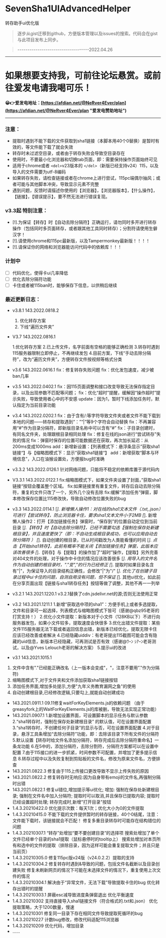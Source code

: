 # SevenSha1UIAdvancedHelper

转存助手ui优化版

> 逐步从gist迁移到github，方便版本管理以及issues的搜索。代码会在gist与此项目发布上同步。

> ------------------------------------2022.04.26

---

# 如果想要支持我，可前往论坛悬赏。或前往爱发电请我喝可乐！

**😀👉爱发电地址：[https://afdian.net/@NeRver4Ever/plan](https://afdian.net/@NeRver4Ever/plan "爱发电赞助地址")**

---

### 注意：

* 提取时遇到不能下载的文件获取到sha1链接（本脚本用40个0替换）是暂时有效的，等文件能下载了就会失效
* 转存时未过滤空目录，或者由于转存失败会导致空目录存在
* 使用时，不要最小化浏览器和切换tab页面，即：需要保持操作页面始终可见
* 适用于chrome或者 `<del>`v23版本的 `</del>`（新版已经支持v24）115，以及导入的文件需要为utf-8编码
* 如果转存失败，请检查链接或者在chrome上进行尝试，115pc端偶尔抽风；或者可能与其他脚本冲突，导致显示元素不完整
* 遇到问题，反馈时请描述你使用的【浏览器】，【浏览器版本】，【什么操作】，【链接】，【错误提示】，要不然无法进行错误复现。

### v3.3起 特别注意：

* [!].为保证【转存】时【自动去除分隔符】正确运行，请勿同时多开进行转存操作（包括同时多页面转存，或者跟其他工具同时转存）；分割符请使用生僻汉字！
* [!].请使用chrome和115pc最新版，以及Tampermonkey最新版！！！！
* [!].请保证你的网络和浏览器能访问代码中的依赖库！！！

### 计划中

* [ ] 代码优化，使得卡ui几率降低
* [ ] 优化去除分隔符功能
* [ ] 卡住或者被115ban时，能够保存下信息，以供稍后继续

### 最近更新日志：

* v3.8.1 143.2022.0818.2

    1. 优化转存方案
    2. 下线“遍历文件夹”

* V3.7  143.2022.0816.1

  1.优化转存方案
  2.已上传文件，名字前面有空格的能够正确检测
  3.转存时遇到115服务器限制立即停止，不再继续发包
  4.目前方案，下线“手动去除分隔符”，改为“遍历文件夹”，方便转存文件按视频等格式分类
* v3.6  143.2022.0616.1
  fix：修复转存失败问题
  fix：优化发包速度，减少被ban几率
* v3.5  143.2022.0402.1
  fix：因115页面调整和接口改变导致无法保存指定目录，以及出现参数不匹配等问题；
  fix：优化“超时”提醒，缓解因“操作超时”提示失败，导致使用者心中的不安感
  update：因为1，暂时下线添加任务时，默认指定为当前目录功能
* v3.4     143.2022.0202.1
  fix：由于含有/:等字符导致文件夹或者文件不能下载到本地的问题——转存和提取遇到“：”“|”等9个字符会自动替换
  fix：不再兼容用“#”作为目录分隔符，即新版目录名称中可以含有“#”
  fix：子目录创建时，有同名文件夹，处理跟根目录相同处理
  fix：修复在线的json进行“尝试转存”失败的情况
  fix：弹窗时保存的位置可能数据还在获取，再次加长延迟：从200ms变成1000ms
  add：新增新设置：【列表模式下：悬浮条显示”获取sha1链接“】与【缩略图模式下：显示”获取sha1链接“】
  add：新增获取“脚本与环境信息”，入口在油猴设置处，方便报bug时准确
* v3.3.2   143.2022.0126.1
  针对网络问题，只能将不稳定的依赖库置于源代码内
* V3.3.1  143.2022.0122.1
  fix:缩略图模式下，如果文件夹设置了封面，”获取sha1链接“按钮会覆盖整个区域。
  fix:如果链接里有重复文件，转存后自动去除分隔符，重复的文件只改了一个，另外几个没有去除
  fix:缓解“添加任务”弹窗，脚本修改保存位置比115修改快，导致自动修改位置失败的bug
* v3.3  143.2022.0114.1
  [*]. 新增懒人操作1：对在线的sha1文本文件（.txt,.json）可进行【尝试转存】，防止浏览器卡住，要求sha1文本文件小于2MB
  [*]. 新增懒人操作2：打开【添加链接任务】弹窗时，“保存到”的位置自动定位到当前目录
  [*].【转存】时【自动去除分隔符】，已经不需要勾选【强制在保存处新建根目录】，并且速度更快了（即：不自动生成根目录成功，也可以应用自动去除分隔符 ）
  [*]. 自动创建的根目录，已从时间戳改为人类能看懂的时间
  [*]. 点击【开始sha1转存】，此前有概率不能关闭【添加链接任务】弹窗，此版本应该改善很多
  [*].【转存】与【提取】的操作加了“超时”操作，【提取】另外完善对404文件的处理，对于操作中卡住的情况应该改善很多
  [*]. 用导入的文件名作为自动创建的根目录时，"."变","的行为已经修正
  [*]. 提取时如果目录名含有"|"，为保证导入的目录结构正确性，会修改"|"为"/"
  [*]. 优化了在创建子目录过程中ui卡住的问题，自测自用没有问题，但不保证
  [*]. 其他ui优化，如此前在分享页面出现【链接与sha1转存任务】按钮等做了调整，其他不再一一列举
* v3.2.1  143.2021.1220.1
  v3.2.1替换了cdn.jsdelivr.net的源;否则无法使用正常
* v3.2  143.2021.1211.1
  1.新增“获取选中项的sha1”：方便手机上或者多选提取，文件和目录可一起选择，列表模式与缩略图模式下皆可（感谢@qbz95老哥的打赏支持！）
  2.优化小文件提取：新版本对于小文件（128KB以下）不进行向服务器发包，如果小文件较多，提取速度会快很多
  3.优化出错文件提取：某些文件115服务器无法下载或者返回信息出错，新版本已经优化，提取无限卡住应该已经改善或者解决
  4.已经隐藏uiddiv：有老哥提出115截图可能会含有隐藏的uid信息，新版本已经隐藏，可再测试是否有效（感谢@ﾜｰﾝ ｼｱｰﾝ老哥测试，以及@Yves Lelouch老哥的解决方案）
  5.提示ui的改进
* v3.1  143.2021.1015.1

1. 文件中含有"."已经能正确改名（上一版本会变成"，"，注意不要用”."作为分隔符)
2. 缩略图模式下,对于文件夹和文件添加获取sha1链接按钮
3. 添加任务界面,增加多处提示,方便"九年义务教育漏网之鱼"的使用
4. 自动创建根目录,已经修改逻辑,只要勾上,就能自动创建成功

* 143.2021.0911.1
  09.11修复waitForKeyElements.js的依赖问题 （由于greasyfork上的WaitForKeyElements.js的库被删，导致无法实现正常功能）
* 143.2021.0907.1
  1.新增加设置界面，可设置脚本的显示任务与默认参数
  2.“sha1转存时，强制在保存处新建根目录” 的默认值，可在设置界面配置
  3.“sha1转存时，不创建任何子目录”的显示与否，可在设置界面配置
  4.对于目录，悬浮工具条增加“去除分隔符”功能，即：去除该目录下所有文件的分隔符
  5.默认设置【转存时给文件名添加分隔符，转存完成后去除分隔符重命名】一条龙功能
  6.在5中的，添加分隔符，去除分割符，分隔符方案都可以在设置中配置
  7.由于115接口的进一步抓紧，时间参数不可配置，并增加了更多提示信息
  8.转存过程中以及失败复制到剪贴板的文件名，修改为原来文件名，方便排查
* 143.2021.0822.3
  修复由于115上传接口更改导致不显示上传失败的原因
* 143.2021.0822.2
  修复转存时无响应:因为自身带有emoji的文件名,再强制分隔时出错
* 143.2021.0822.1
  修复ui错位,增加提示等ui优化;
  增加:
  强制在保存处新建根目录;
  强制在文件名中加入分隔符;
  提取时可以取消,并且保存已提取内容;
  提取时已经设置超时处理;
  转存完成时,新增"打开目录"按钮
* 1.4.3.20210422.0
  优化提示次数：每天1次；优化大小为0的文件提取
* 1.4.3.20210415.0
  不能下载的文件提供暂时的转存链接，40个0结尾，注意：文件能下载时，该链接就会不匹配！
  修复多重目录转存时可能存在结构错位的问题
* 1.4.3.20210307.1
  “转存”处增加“要不要创建目录”的选择项
  搜索处增加了单个文件已经单个目录的sha1提取（鼠标悬停时的tooltip上）
  搜索处增加对本页所有和选中的文件的提取（排除目录，因为这样可能会重复提取文件；并且只是当前页）
* 1.4.3.20210305.0
  修复115pc版v24版（v24.0.2.2）提取的支持
* 1.4.3.20210304.2
  修复转存时遇到&导致的问题，包括文件名截断以及目录创建失败
  修复未刷新网页的情况下可能在未选择文件的情况下，重复使用上次文件的情况
* 1.4.3.20210304.1
  解决由于“异常文件，无法下载”导致提取卡住的bug
  优化转存出错时的提醒
* 1.4.3.20210303.1
  屏蔽esc减导致进度条弹窗退出
  优化平衡速度
* 1.4.3.20210302
  支持直接导入sha1链接文件（符合格式的.txt和.json）
  优化提取策略，大于1200数量，慢速
* 1.4.3.20210301
  修复同一目录下存在相同文件导致提取死循环的bug
* 1.4.3.20210227
  计数bug修改，修改代码适配115浏览器
* 1.4.3.20210209
  优化代码，增加目录
* ......

